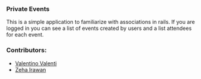 ### Private Events

This is a simple application to familiarize with associations in rails.
If you are logged in you can see a list of events created by users and a list attendees for each event.

### Contributors:
* [Valentino Valenti](https://github.com/1ba1)
* [Zeha Irawan](https://github.com/JangkarBumi)
